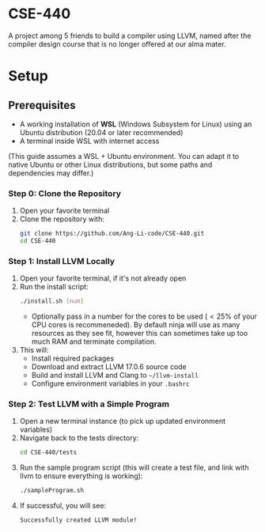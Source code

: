 # CSE-440
A project among 5 friends to build a compiler using LLVM, named after the compiler design course that is no longer offered at our alma mater.

# Setup

## Prerequisites
- A working installation of **WSL** (Windows Subsystem for Linux) using an Ubuntu distribution (20.04 or later recommended)
- A terminal inside WSL with internet access

(This guide assumes a WSL + Ubuntu environment. You can adapt it to native Ubuntu or other Linux distributions, but some paths and dependencies may differ.)

### Step 0: Clone the Repository

1. Open your favorite terminal
2. Clone the repository with:
   ```bash
   git clone https://github.com/Ang-Li-code/CSE-440.git
   cd CSE-440
   ```

### Step 1: Install LLVM Locally

1. Open your favorite terminal, if it's not already open
2. Run the install script:
   ```bash
   ./install.sh [num]
   ```
   - Optionally pass in a number for the cores to be used ($<25$% of your CPU cores is recommeneded). By default ninja will use as many resources as they see fit, however this can sometimes take up too much RAM and terminate compilation.
3. This will:
   - Install required packages
   - Download and extract LLVM 17.0.6 source code
   - Build and install LLVM and Clang to `~/llvm-install`
   - Configure environment variables in your `.bashrc`
   
### Step 2: Test LLVM with a Simple Program

1. Open a new terminal instance (to pick up updated environment variables)
2. Navigate back to the tests directory:
   ```bash
   cd CSE-440/tests
   ```
3. Run the sample program script (this will create a test file, and link with llvm to ensure everything is working):
   ```bash
   ./sampleProgram.sh
   ```
4. If successful, you will see:
   ```bash
   Successfully created LLVM module!
   ```
